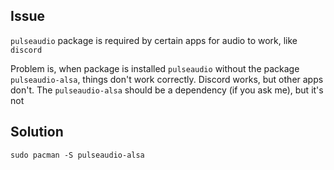 ## Issue

`pulseaudio` package is required by certain apps for audio to work, like `discord`

Problem is, when package is installed `pulseaudio` without the package `pulseaudio-alsa`, things don't work correctly. Discord works, but other apps don't. The `pulseaudio-alsa` should be a dependency (if you ask me), but it's not

## Solution

`sudo pacman -S pulseaudio-alsa`